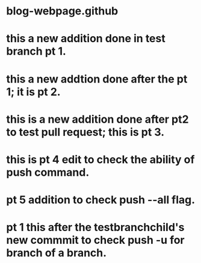 # blog-webpage.github
# this a new addition done in test branch pt 1.
# this a new addtion done after the pt 1; it is pt 2.
# this is a new addition done after pt2 to test pull request; this is pt 3.
# this is pt 4 edit to check the ability of push command.
# pt 5 addition to check push --all flag.
# pt 1 this after the testbranchchild's new commmit to check push -u for branch of a branch.
